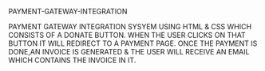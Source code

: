 PAYMENT-GATEWAY-INTEGRATION

PAYMENT GATEWAY INTEGRATION SYSYEM USING HTML & CSS WHICH CONSISTS OF A DONATE BUTTON. WHEN THE USER CLICKS ON THAT BUTTON IT WILL REDIRECT TO A PAYMENT PAGE. 
ONCE THE PAYMENT IS DONE,AN INVOICE IS GENERATED & THE USER WILL RECEIVE AN EMAIL WHICH CONTAINS THE INVOICE IN IT.
